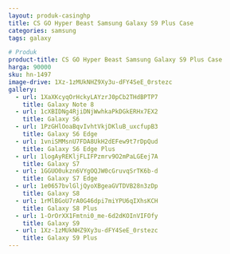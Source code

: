 ```yaml
---
layout: produk-casinghp
title: CS GO Hyper Beast Samsung Galaxy S9 Plus Case
categories: samsung
tags: galaxy

# Produk
product-title: CS GO Hyper Beast Samsung Galaxy S9 Plus Case
harga: 90000
sku: hn-1497
image-drive: 1Xz-1zMUkNHZ9Xy3u-dFY4SeE_0rstezc
gallery:
  - url: 1XaXKcyqOrHckyLAYzrJ0pCb2THdBPTP7
    title: Galaxy Note 8
  - url: 1cXBIDNg4RjiDNjWwhkaPkDGkERHx7EX2
    title: Galaxy S6
  - url: 1PzGHlOoaBqvIvhtVkjDKluB_uxcfupB3
    title: Galaxy S6 Edge
  - url: 1vniSMMsnU7FDA8UkH2dEFew9t7rDpQud
    title: Galaxy S6 Edge Plus
  - url: 1logAyREKljFLIFPzmrv9O2mPaLGEej7A
    title: Galaxy S7
  - url: 1GGUO0ukzn6VYgOQJW0cGruvqSrTK6b-d
    title: Galaxy S7 Edge
  - url: 1e0657bvlGljQyoXBgeaGVTDVB28n3zDp
    title: Galaxy S8
  - url: 1rMlBGoU7rA0G46dpi7miYPU6qIXhsKCH
    title: Galaxy S8 Plus
  - url: 1-OrOrXX1Fmtni0_me-6d2dKOInVIFOfy
    title: Galaxy S9
  - url: 1Xz-1zMUkNHZ9Xy3u-dFY4SeE_0rstezc
    title: Galaxy S9 Plus
---
```

